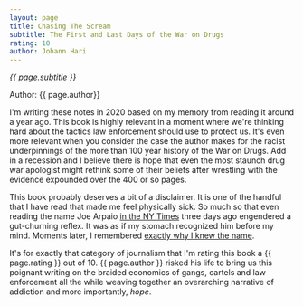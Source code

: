 ```yaml
---
layout: page
title: Chasing The Scream
subtitle: The First and Last Days of the War on Drugs
rating: 10
author: Johann Hari
---
```


*{{ page.subtitle }}*

Author: {{ page.author}}

I'm writing these notes in 2020 based on my memory from reading it around a year ago.  This book is highly relevant in a moment where we're thinking hard about the tactics law enforcement should use to protect us.  It's even more relevant when you consider the case the author makes for the racist underpinnings of the more than 100 year history of the War on Drugs.  Add in a recession and I believe there is hope that even the most staunch drug war apologist might rethink some of their beliefs after wrestling with the evidence expounded over the 400 or so pages.

This book probably deserves a bit of a disclaimer.  It is one of the handful that I have read that made me feel physically sick.  So much so that even reading the name Joe Arpaio [in the NY Times](https://www.nytimes.com/2020/08/02/us/politics/arizona-election-joe-arpaio.html?campaign_id=9&emc=edit_nn_20200804&instance_id=20953&nl=the-morning&regi_id=101143335&segment_id=35161&te=1) three days ago engendered a gut-churning reflex.  It was as if my stomach recognized him before my mind.  Moments later, I remembered [exactly why I knew the name](https://chasingthescream.com/2014/12/11/8-state-of-shame/).

It's for exactly that category of journalism that I'm rating this book a {{ page.rating }} out of 10.  {{ page.author }} risked his life to bring us this poignant writing on the braided economics of gangs, cartels and law enforcement all the while weaving together an overarching narrative of addiction and more importantly, _hope_.
